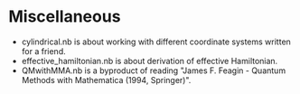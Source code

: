 # Miscellaneous

- cylindrical.nb is about working with different coordinate systems written for a friend.
- effective_hamiltonian.nb is about derivation of effective Hamiltonian.
- QMwithMMA.nb is a byproduct of reading "James F. Feagin - Quantum Methods with Mathematica (1994, Springer)".